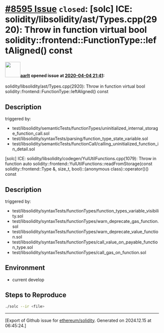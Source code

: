 # [\#8595 Issue](https://github.com/ethereum/solidity/issues/8595) `closed`: [solc] ICE: solidity/libsolidity/ast/Types.cpp(2920): Throw in function virtual bool solidity::frontend::FunctionType::leftAligned() const

#### <img src="https://avatars.githubusercontent.com/u/5008794?u=aa5f725afdad81154a79cd5ab6be9340b08da4a9&v=4" width="50">[aarlt](https://github.com/aarlt) opened issue at [2020-04-04 21:41](https://github.com/ethereum/solidity/issues/8595):

solidity/libsolidity/ast/Types.cpp(2920): Throw in function virtual bool solidity::frontend::FunctionType::leftAligned() const

## Description

triggered by:
- test/libsolidity/semanticTests/functionTypes/uninitialized_internal_storage_function_call.sol
- test/libsolidity/syntaxTests/parsing/function_type_state_variable.sol
- test/libsolidity/semanticTests/functionCall/calling_uninitialized_function_in_detail.sol

[solc] ICE: solidity/libsolidity/codegen/YulUtilFunctions.cpp(1079): Throw in function auto solidity::frontend::YulUtilFunctions::readFromStorage(const solidity::frontend::Type &, size_t, bool)::(anonymous class)::operator()() const

## Description

triggered by:
- test/libsolidity/syntaxTests/functionTypes/function_types_variable_visibility.sol
- test/libsolidity/syntaxTests/functionTypes/warn_deprecate_gas_function.sol
- test/libsolidity/syntaxTests/functionTypes/warn_deprecate_value_function.sol
- test/libsolidity/syntaxTests/functionTypes/call_value_on_payable_function_type.sol
- test/libsolidity/syntaxTests/functionTypes/call_gas_on_function.sol


## Environment

- current develop

## Steps to Reproduce

```sh
./solc --ir <file>
```




-------------------------------------------------------------------------------



[Export of Github issue for [ethereum/solidity](https://github.com/ethereum/solidity). Generated on 2024.12.15 at 06:45:24.]
